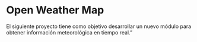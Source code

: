# Open Weather Map
El siguiente proyecto tiene como objetivo desarrollar un nuevo módulo para obtener información meteorológica en tiempo real.”